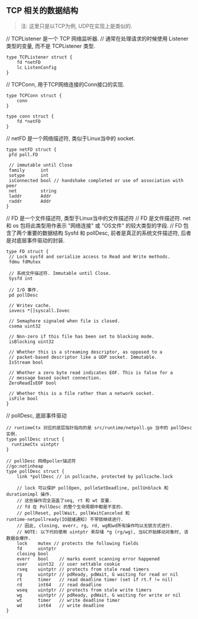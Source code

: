 ## TCP 相关的数据结构

> 注: 这里只是以TCP为例, UDP在实现上是类似的.

// TCPListener 是一个 TCP 网络监听器. 
// 通常在处理请求的时候使用 Listener 类型的变量, 而不是 TCPListener 类型.

```cgo
type TCPListener struct {
	fd *netFD
	lc ListenConfig
}
```

// TCPConn, 用于TCP网络连接的Conn接口的实现.

```cgo
type TCPConn struct {
	conn
}

type conn struct {
	fd *netFD
}
```


// netFD 是一个网络描述符, 类似于Linux当中的 socket. 

```cgo
type netFD struct {
 pfd poll.FD

 // immutable until Close
 family      int
 sotype      int
 isConnected bool // handshake completed or use of association with peer
 net         string
 laddr       Addr
 raddr       Addr
}
```


// FD 是一个文件描述符, 类型于Linux当中的文件描述符
// FD 是文件描述符. net 和 os 包将此类型用作表示 "网络连接" 或 "OS文件" 的较大类型的字段.
// FD 包含了两个重要的数据结构 Sysfd 和 pollDesc, 前者是真正的系统文件描述符, 后者是对底层事件驱动的封装.

```cgo
type FD struct {
 // Lock sysfd and serialize access to Read and Write methods.
 fdmu fdMutex

 // 系统文件描述符. Immutable until Close.
 Sysfd int

 // I/O 事件.
 pd pollDesc

 // Writev cache.
 iovecs *[]syscall.Iovec

 // Semaphore signaled when file is closed.
 csema uint32

 // Non-zero if this file has been set to blocking mode.
 isBlocking uint32

 // Whether this is a streaming descriptor, as opposed to a
 // packet-based descriptor like a UDP socket. Immutable.
 IsStream bool

 // Whether a zero byte read indicates EOF. This is false for a
 // message based socket connection.
 ZeroReadIsEOF bool

 // Whether this is a file rather than a network socket.
 isFile bool
}
```

// pollDesc, 底层事件驱动

```cgo
// runtimeCtx 对应的底层指针指向的是 src/runtime/netpoll.go 当中的 pollDesc 实例.
type pollDesc struct {
  runtimeCtx uintptr
}

// pollDesc 网络poller描述符
//go:notinheap
type pollDesc struct {
	link *pollDesc // in pollcache, protected by pollcache.lock
	
	// lock 可以保护 pollOpen, polleSetDeadline, pollUnblock 和 durationimpl 操作. 
	// 这些操作完全涵盖了seq, rt 和 wt 变量. 
    // fd 在 PollDesc 的整个生命周期中都是不变的.
    // pollReset, pollWait, pollWaitCanceled 和 runtime·netpollready(IO就绪通知) 不带锁继续进行. 
    // 因此, closing, everr, rg, rd, wg和wd所有操作均以无锁方式进行.
    // NOTE: 以下代码使用 uintptr 来存储 *g (rg/wg), 当GC开始移动对象时, 该数据会爆炸.
	lock    mutex // protects the following fields
	fd      uintptr
	closing bool
	everr   bool    // marks event scanning error happened
	user    uint32  // user settable cookie
	rseq    uintptr // protects from stale read timers
	rg      uintptr // pdReady, pdWait, G waiting for read or nil
	rt      timer   // read deadline timer (set if rt.f != nil)
	rd      int64   // read deadline
	wseq    uintptr // protects from stale write timers
	wg      uintptr // pdReady, pdWait, G waiting for write or nil
	wt      timer   // write deadline timer
	wd      int64   // write deadline
}
```

